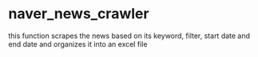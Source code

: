 # naver_news_crawler
this function scrapes the news based on its keyword, filter, start date and end date and organizes it into an excel file
